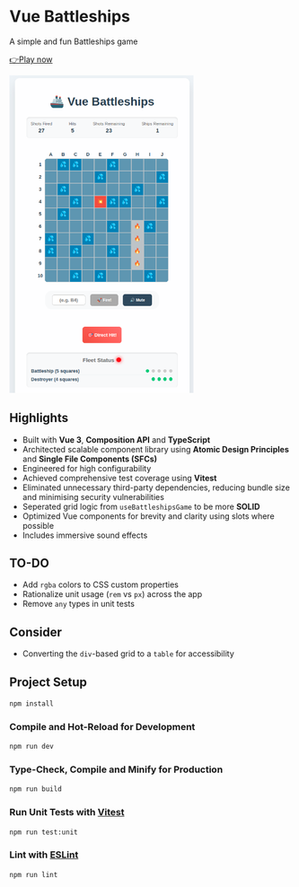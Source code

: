 # Vue Battleships

A simple and fun Battleships game

[👉Play now](https://rndware.github.io/vue-battleships/#/)

<img src="https://github.com/rndware/vue-battleships/blob/main/media/battleships-screenshot.png" width="65%" />

## Highlights

- Built with **Vue 3**, **Composition API** and **TypeScript**
- Architected scalable component library using **Atomic Design Principles** and **Single File Components (SFCs)**
- Engineered for high configurability
- Achieved comprehensive test coverage using **Vitest**
- Eliminated unnecessary third-party dependencies, reducing bundle size and minimising security vulnerabilities
- Seperated grid logic from `useBattleshipsGame` to be more **SOLID**
- Optimized Vue components for brevity and clarity using slots where possible
- Includes immersive sound effects

## TO-DO

- Add `rgba` colors to CSS custom properties
- Rationalize unit usage (`rem` vs `px`) across the app
- Remove `any` types in unit tests

## Consider

- Converting the `div`-based grid to a `table` for accessibility

## Project Setup

```sh
npm install
```

### Compile and Hot-Reload for Development

```sh
npm run dev
```

### Type-Check, Compile and Minify for Production

```sh
npm run build
```

### Run Unit Tests with [Vitest](https://vitest.dev/)

```sh
npm run test:unit
```

### Lint with [ESLint](https://eslint.org/)

```sh
npm run lint
```
